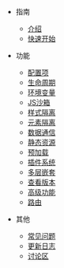 - 指南
  - [介绍](/)
  - [快速开始](zh-cn/start)

- 功能

  - [配置项](zh-cn/configure)
  - [生命周期](zh-cn/life-cycles)
  - [环境变量](zh-cn/env)
  - [JS沙箱](zh-cn/sandbox)
  - [样式隔离](zh-cn/scopecss)
  - [元素隔离](zh-cn/dom-scope)
  - [数据通信](zh-cn/data)
  - [静态资源](zh-cn/static-source)
  - [预加载](zh-cn/prefetch)
  - [插件系统](zh-cn/plugins)
  - [多层嵌套](zh-cn/qiantao)
  - [查看版本](zh-cn/version)
  - [高级功能](zh-cn/advanced)
  - [路由](zh-cn/route)
  <!-- - [部署](zh-cn/deploy) -->

- 其他

  - [常见问题](zh-cn/questions)
  - [更新日志](zh-cn/changelog)
  - [讨论区](zh-cn/chat)
